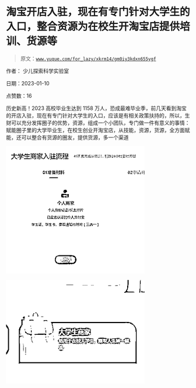 # 淘宝开店入驻，现在有专门针对大学生的入口，整合资源为在校生开淘宝店提供培训、货源等

> 原文：[`www.yuque.com/for_lazy/xkrm14/gm0iy3kdxn655ygf`](https://www.yuque.com/for_lazy/xkrm14/gm0iy3kdxn655ygf)

作者： 少儿探索科学实验室 

日期：2023-01-10 

点赞数：16 

历史新高！2023 高校毕业生达到 1158 万人，恐成最难毕业季，前几天看到淘宝的开店入驻，现在有专门针对大学生的入口，应该是有相关政策扶持的，所以，生财可以充分发挥圈子的优势，资源，组成一个小团队，专门做一件有意义的事情：赋能圈子里的大学毕业生，在校生创业开淘宝店，从技能，资源，货源，全方面赋能，还可以整合有货源的圈友，提供货源，多一个渠道 

![](img/6d89f58ac2f8e87fc2c747258bdffb8c.png) 

![](img/38de716ef43fa169ce7759adcf3506d2.png) 

